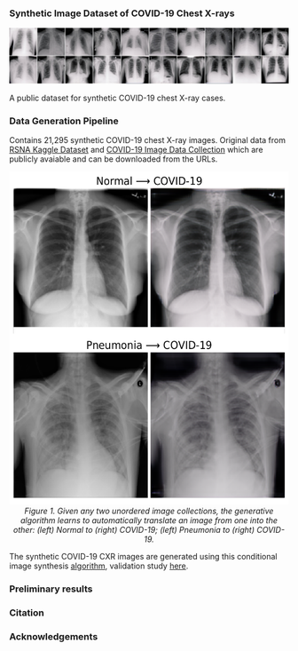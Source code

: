 ### Synthetic Image Dataset of COVID-19 Chest X-rays 

<p align="center">
  <a href="#"><img src="./media/synthetic.jpg" width=1200/></a> <br />
</p>

A public dataset for synthetic COVID-19 chest X-ray cases.

### Data Generation Pipeline


Contains 21,295 synthetic COVID-19 chest X-ray images. Original data from [RSNA Kaggle Dataset](https://academictorrents.com/details/95588a735c9ae4d123f3ca408e56570409bcf2a9) and [COVID-19 Image Data Collection](https://github.com/ieee8023/covid-chestxray-dataset) which are publicly avaiable and can be downloaded from the URLs.

<p align="center">
  <a href="#"><img src="./media/xray.png" height=600/></a> <br />
  <em> 
    Figure 1. Given any two unordered image collections, the generative algorithm learns to automatically translate an image from one  into  the  other: (left) Normal to (right) COVID-19; (left) Pneumonia to (right) COVID-19.
    </em>
</p>


The synthetic COVID-19 CXR images are generated using this conditional image synthesis [algorithm](https://github.com/hasibzunair/adversarial-lesions), validation study [here](https://arxiv.org/abs/2004.06824).


### Preliminary results

### Citation

### Acknowledgements






